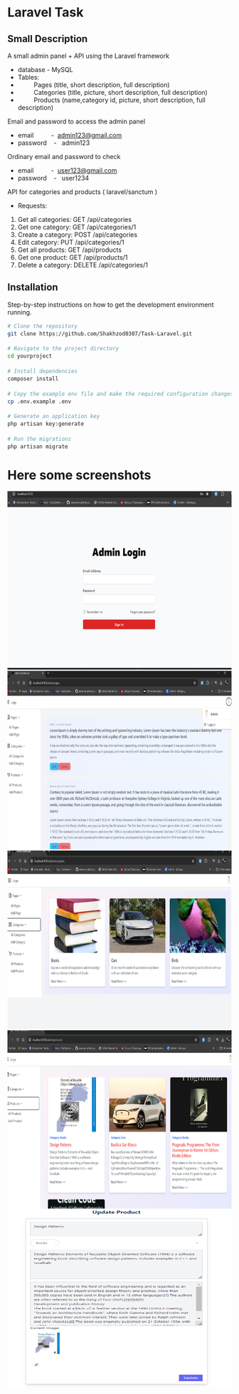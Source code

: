 # Laravel Task

## Small Description
A small admin panel + API using the Laravel framework

- database - MySQL
- Tables:
- &nbsp;&nbsp;&nbsp;&nbsp;&nbsp;&nbsp;&nbsp;&nbsp;&nbsp;Pages (title, short description, full description)
- &nbsp;&nbsp;&nbsp;&nbsp;&nbsp;&nbsp;&nbsp;&nbsp;&nbsp;Categories (title, picture, short description, full description)
- &nbsp;&nbsp;&nbsp;&nbsp;&nbsp;&nbsp;&nbsp;&nbsp;&nbsp;Products (name,category id, picture, short description, full description)

Email and password to access the admin panel
- email &nbsp;&nbsp;&nbsp;&nbsp;&nbsp;&nbsp;&nbsp;&nbsp;&nbsp;-&nbsp;&nbsp;admin123@gmail.com
- password &nbsp;&nbsp;&nbsp;-&nbsp;&nbsp;&nbsp;admin123

Ordinary email and password to check 
- email &nbsp;&nbsp;&nbsp;&nbsp;&nbsp;&nbsp;&nbsp;&nbsp;&nbsp;-&nbsp;&nbsp;user123@gmail.com
- password &nbsp;&nbsp;&nbsp;-&nbsp;&nbsp;&nbsp;user1234

API for categories and products ( laravel/sanctum )

- Requests:
1) Get all categories: GET /api/categories
2) Get one category: GET /api/categories/1
3) Create a category: POST /api/categories
4) Edit category: PUT /api/categories/1
5) Get all products: GET /api/products
6) Get one product: GET /api/products/1
7) Delete a category: DELETE /api/categories/1


## Installation
Step-by-step instructions on how to get the development environment running.

```bash
# Clone the repository
git clone https://github.com/Shakhzod0307/Task-Laravel.git

# Navigate to the project directory
cd yourproject

# Install dependencies
composer install

# Copy the example env file and make the required configuration changes
cp .env.example .env

# Generate an application key
php artisan key:generate

# Run the migrations
php artisan migrate

```
# Here some screenshots


<img src="public/screenshots/image1.png" alt="Screenshot of the application" height="400" width="700">
<img src="public/screenshots/image2.png" alt="Screenshot of the application" height="400" width="700">
<img src="public/screenshots/image3.png" alt="Screenshot of the application" height="400" width="700">
<img src="public/screenshots/image4.png" alt="Screenshot of the application" height="400" width="700">
<img src="public/screenshots/image5.png" alt="Screenshot of the application" height="400" width="700">

